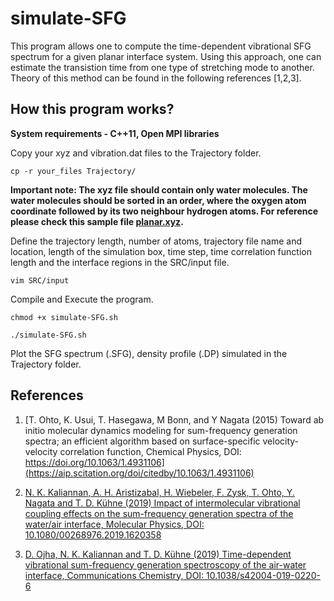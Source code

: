 # simulate-SFG
This program allows one to compute the time-dependent vibrational SFG spectrum for a given planar interface system. Using this approach, one can estimate the transistion time from one type of stretching mode to another. Theory of this method can be found in the following references [1,2,3]. 

## How this program works?
**System requirements - C++11, Open MPI libraries**


Copy your xyz and vibration.dat files to the Trajectory folder. 

```
cp -r your_files Trajectory/ 
```
**Important note: The xyz file should contain only water molecules. The water molecules should be sorted in an order, where the oxygen atom coordinate followed by its two neighbour hydrogen atoms. For reference
please check this sample file [planar.xyz](https://github.com/DCM-UPB/SFG-spectrum/blob/master/SFG-planar-interface/Trajectory/planar.xyz).**


Define the trajectory length, number of atoms, trajectory file name and location,
length of the simulation box, time step, time correlation function length and the interface regions in the SRC/input file.
```
vim SRC/input
```
Compile and Execute the program.  
```
chmod +x simulate-SFG.sh
```
```
./simulate-SFG.sh
```
Plot the SFG spectrum (.SFG), density profile (.DP) simulated in the Trajectory folder.

## References

1. [T. Ohto, K. Usui, T. Hasegawa, M Bonn, and Y Nagata
(2015)
Toward ab initio molecular dynamics modeling for sum-frequency generation spectra; an efficient algorithm based on surface-specific velocity-velocity correlation function,
Chemical Physics,
DOI: https://doi.org/10.1063/1.4931106](https://aip.scitation.org/doi/citedby/10.1063/1.4931106)


2. [N. K. Kaliannan, A. H. Aristizabal, H. Wiebeler, F. Zysk, T. Ohto, Y. Nagata and T. D. Kühne 
(2019)
Impact of intermolecular vibrational coupling effects on the sum-frequency generation spectra of the water/air interface,
Molecular Physics,
DOI: 10.1080/00268976.2019.1620358](https://www.tandfonline.com/doi/full/10.1080/00268976.2019.1620358)

3. [D. Ojha, N. K. Kaliannan and T. D. Kühne 
(2019)
Time-dependent vibrational sum-frequency generation spectroscopy of the air-water interface,
Communications Chemistry,
DOI: 10.1038/s42004-019-0220-6](https://doi.org/10.1038/s42004-019-0220-6)


